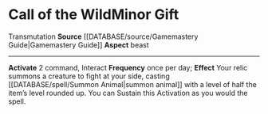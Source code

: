 ﻿---
element: null
id: '8'
item_category: Relics
name: Call of the Wild
prerequisite: null
rarity: Common
rus_type_level: null
school: Transmutation
source: '[[DATABASE/source/Gamemastery Guide|Gamemastery Guide]]'
trait:
- '[[DATABASE/trait/Transmutation|Transmutation]]'
type: Relic Minor Gift

---
# Call of the Wild<span class="item-type">Minor Gift</span>

<span class="item-trait">Transmutation</span>
**Source** [[DATABASE/source/Gamemastery Guide|Gamemastery Guide]]
**Aspect** beast

---
**Activate** <span class="action-icon">2</span> command, Interact **Frequency** once per day; **Effect** Your relic summons a creature to fight at your side, casting [[DATABASE/spell/Summon Animal|summon animal]] with a level of half the item’s level rounded up. You can Sustain this Activation as you would the spell.